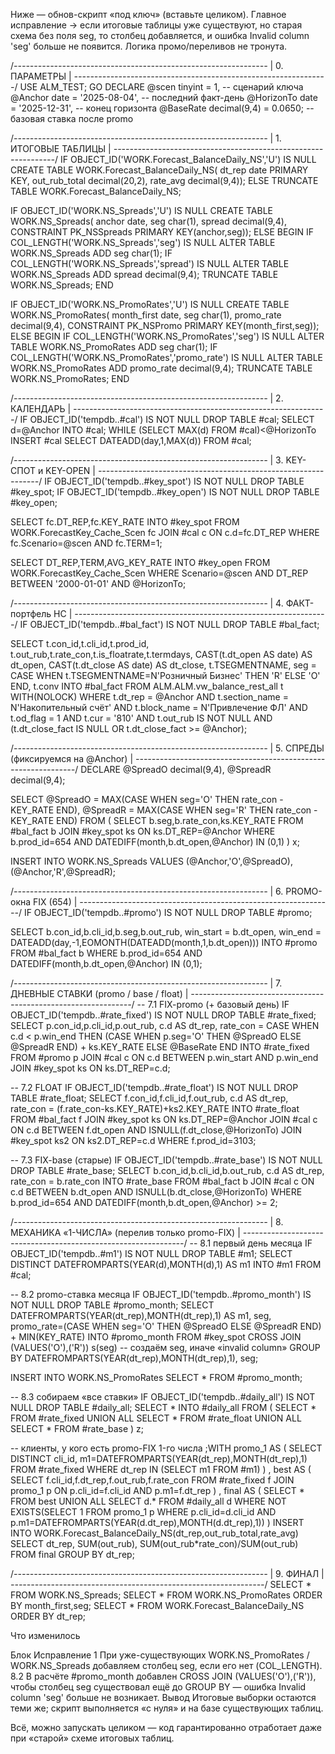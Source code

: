 Ниже — обнов-скрипт «под ключ» (вставьте целиком).
Главное исправление → если итоговые таблицы уже существуют, но старая
схема без поля seg, то столбец добавляется, и ошибка Invalid column 'seg'
больше не появится. Логика промо/переливов не тронута.

/*---------------------------------------------------------------*
 | 0. ПАРАМЕТРЫ                                                  |
 *---------------------------------------------------------------*/
USE ALM_TEST;
GO
DECLARE
    @scen        tinyint      = 1,             -- сценарий ключа
    @Anchor      date         = '2025-08-04',  -- последний факт-день
    @HorizonTo   date         = '2025-12-31',  -- конец горизонта
    @BaseRate    decimal(9,4) = 0.0650;        -- базовая ставка после promo

/*---------------------------------------------------------------*
 | 1. ИТОГОВЫЕ ТАБЛИЦЫ                                           |
 *---------------------------------------------------------------*/
IF OBJECT_ID('WORK.Forecast_BalanceDaily_NS','U') IS NULL
    CREATE TABLE WORK.Forecast_BalanceDaily_NS(
        dt_rep date PRIMARY KEY,
        out_rub_total decimal(20,2),
        rate_avg      decimal(9,4));
ELSE TRUNCATE TABLE WORK.Forecast_BalanceDaily_NS;

IF OBJECT_ID('WORK.NS_Spreads','U') IS NULL
    CREATE TABLE WORK.NS_Spreads(
        anchor date,
        seg    char(1),
        spread decimal(9,4),
        CONSTRAINT PK_NSSpreads PRIMARY KEY(anchor,seg));
ELSE
BEGIN
    IF COL_LENGTH('WORK.NS_Spreads','seg')   IS NULL
        ALTER TABLE WORK.NS_Spreads ADD seg char(1);
    IF COL_LENGTH('WORK.NS_Spreads','spread') IS NULL
        ALTER TABLE WORK.NS_Spreads ADD spread decimal(9,4);
    TRUNCATE TABLE WORK.NS_Spreads;
END

IF OBJECT_ID('WORK.NS_PromoRates','U') IS NULL
    CREATE TABLE WORK.NS_PromoRates(
        month_first date,
        seg         char(1),
        promo_rate  decimal(9,4),
        CONSTRAINT PK_NSPromo PRIMARY KEY(month_first,seg));
ELSE
BEGIN
    IF COL_LENGTH('WORK.NS_PromoRates','seg') IS NULL
        ALTER TABLE WORK.NS_PromoRates ADD seg char(1);
    IF COL_LENGTH('WORK.NS_PromoRates','promo_rate') IS NULL
        ALTER TABLE WORK.NS_PromoRates ADD promo_rate decimal(9,4);
    TRUNCATE TABLE WORK.NS_PromoRates;
END

/*---------------------------------------------------------------*
 | 2. КАЛЕНДАРЬ                                                  |
 *---------------------------------------------------------------*/
IF OBJECT_ID('tempdb..#cal') IS NOT NULL DROP TABLE #cal;
SELECT d=@Anchor INTO #cal;
WHILE (SELECT MAX(d) FROM #cal)<@HorizonTo
      INSERT #cal SELECT DATEADD(day,1,MAX(d)) FROM #cal;

/*---------------------------------------------------------------*
 | 3. KEY-СПОТ и KEY-OPEN                                        |
 *---------------------------------------------------------------*/
IF OBJECT_ID('tempdb..#key_spot')  IS NOT NULL DROP TABLE #key_spot;
IF OBJECT_ID('tempdb..#key_open') IS NOT NULL DROP TABLE #key_open;

SELECT fc.DT_REP,fc.KEY_RATE
INTO   #key_spot
FROM   WORK.ForecastKey_Cache_Scen fc
JOIN   #cal c ON c.d=fc.DT_REP
WHERE  fc.Scenario=@scen AND fc.TERM=1;

SELECT DT_REP,TERM,AVG_KEY_RATE
INTO   #key_open
FROM   WORK.ForecastKey_Cache_Scen
WHERE  Scenario=@scen
  AND  DT_REP BETWEEN '2000-01-01' AND @HorizonTo;

/*---------------------------------------------------------------*
 | 4. ФАКТ-портфель НС                                           |
 *---------------------------------------------------------------*/
IF OBJECT_ID('tempdb..#bal_fact') IS NOT NULL DROP TABLE #bal_fact;

SELECT  t.con_id,t.cli_id,t.prod_id,
        t.out_rub,t.rate_con,t.is_floatrate,t.termdays,
        CAST(t.dt_open  AS date) AS dt_open,
        CAST(t.dt_close AS date) AS dt_close,
        t.TSEGMENTNAME,
        seg = CASE WHEN t.TSEGMENTNAME=N'Розничный Бизнес' THEN 'R' ELSE 'O' END,
        t.conv
INTO    #bal_fact
FROM    ALM.ALM.vw_balance_rest_all t WITH(NOLOCK)
WHERE   t.dt_rep = @Anchor
  AND   t.section_name = N'Накопительный счёт'
  AND   t.block_name   = N'Привлечение ФЛ'
  AND   t.od_flag      = 1
  AND   t.cur          = '810'
  AND   t.out_rub      IS NOT NULL
  AND  (t.dt_close_fact IS NULL OR t.dt_close_fact >= @Anchor);

/*---------------------------------------------------------------*
 | 5. СПРЕДЫ (фиксируемся на @Anchor)                            |
 *---------------------------------------------------------------*/
DECLARE @SpreadO decimal(9,4), @SpreadR decimal(9,4);

SELECT @SpreadO = MAX(CASE WHEN seg='O' THEN rate_con - KEY_RATE END),
       @SpreadR = MAX(CASE WHEN seg='R' THEN rate_con - KEY_RATE END)
FROM (
      SELECT b.seg,b.rate_con,ks.KEY_RATE
      FROM   #bal_fact b
      JOIN   #key_spot ks ON ks.DT_REP=@Anchor
      WHERE  b.prod_id=654 AND DATEDIFF(month,b.dt_open,@Anchor) IN (0,1)
) x;

INSERT INTO WORK.NS_Spreads VALUES (@Anchor,'O',@SpreadO),(@Anchor,'R',@SpreadR);

/*---------------------------------------------------------------*
 | 6. PROMO-окна FIX (654)                                       |
 *---------------------------------------------------------------*/
IF OBJECT_ID('tempdb..#promo') IS NOT NULL DROP TABLE #promo;

SELECT  b.con_id,b.cli_id,b.seg,b.out_rub,
        win_start = b.dt_open,
        win_end   = DATEADD(day,-1,EOMONTH(DATEADD(month,1,b.dt_open)))
INTO    #promo
FROM    #bal_fact b
WHERE   b.prod_id=654 AND DATEDIFF(month,b.dt_open,@Anchor) IN (0,1);

/*---------------------------------------------------------------*
 | 7. ДНЕВНЫЕ СТАВКИ (promo / base / float)                      |
 *---------------------------------------------------------------*/
-- 7.1 FIX-promo (+ базовый день)
IF OBJECT_ID('tempdb..#rate_fixed') IS NOT NULL DROP TABLE #rate_fixed;
SELECT p.con_id,p.cli_id,p.out_rub,
       c.d AS dt_rep,
       rate_con = CASE
                     WHEN c.d < p.win_end
                          THEN (CASE WHEN p.seg='O' THEN @SpreadO ELSE @SpreadR END)
                               + ks.KEY_RATE
                     ELSE @BaseRate
                  END
INTO   #rate_fixed
FROM   #promo p
JOIN   #cal  c  ON c.d BETWEEN p.win_start AND p.win_end
JOIN   #key_spot ks ON ks.DT_REP=c.d;

-- 7.2 FLOAT
IF OBJECT_ID('tempdb..#rate_float') IS NOT NULL DROP TABLE #rate_float;
SELECT f.con_id,f.cli_id,f.out_rub,
       c.d AS dt_rep,
       rate_con = (f.rate_con-ks.KEY_RATE)+ks2.KEY_RATE
INTO   #rate_float
FROM   #bal_fact f
JOIN   #key_spot ks  ON ks.DT_REP=@Anchor
JOIN   #cal      c  ON c.d BETWEEN f.dt_open AND ISNULL(f.dt_close,@HorizonTo)
JOIN   #key_spot ks2 ON ks2.DT_REP=c.d
WHERE  f.prod_id=3103;

-- 7.3 FIX-base (старые)
IF OBJECT_ID('tempdb..#rate_base') IS NOT NULL DROP TABLE #rate_base;
SELECT b.con_id,b.cli_id,b.out_rub,
       c.d AS dt_rep,
       rate_con = b.rate_con
INTO   #rate_base
FROM   #bal_fact b
JOIN   #cal c ON c.d BETWEEN b.dt_open AND ISNULL(b.dt_close,@HorizonTo)
WHERE  b.prod_id=654 AND DATEDIFF(month,b.dt_open,@Anchor) >= 2;

/*---------------------------------------------------------------*
 | 8. МЕХАНИКА «1-ЧИСЛА»  (перелив только promo-FIX)             |
 *---------------------------------------------------------------*/
-- 8.1 первый день месяца
IF OBJECT_ID('tempdb..#m1') IS NOT NULL DROP TABLE #m1;
SELECT DISTINCT DATEFROMPARTS(YEAR(d),MONTH(d),1) AS m1 INTO #m1 FROM #cal;

-- 8.2 promo-ставка месяца
IF OBJECT_ID('tempdb..#promo_month') IS NOT NULL DROP TABLE #promo_month;
SELECT  DATEFROMPARTS(YEAR(dt_rep),MONTH(dt_rep),1) AS m1,
        seg,
        promo_rate=(CASE WHEN seg='O' THEN @SpreadO ELSE @SpreadR END)
                   + MIN(KEY_RATE)
INTO    #promo_month
FROM    #key_spot
CROSS JOIN (VALUES('O'),('R')) s(seg)      -- создаём seg, иначе «invalid column»
GROUP BY DATEFROMPARTS(YEAR(dt_rep),MONTH(dt_rep),1), seg;

INSERT INTO WORK.NS_PromoRates SELECT * FROM #promo_month;

-- 8.3 собираем «все ставки»
IF OBJECT_ID('tempdb..#daily_all') IS NOT NULL DROP TABLE #daily_all;
SELECT * INTO #daily_all FROM (
      SELECT * FROM #rate_fixed
      UNION ALL SELECT * FROM #rate_float
      UNION ALL SELECT * FROM #rate_base ) z;

-- клиенты, у кого есть promo-FIX 1-го числа
;WITH promo_1 AS (
     SELECT DISTINCT cli_id,
            m1=DATEFROMPARTS(YEAR(dt_rep),MONTH(dt_rep),1)
     FROM   #rate_fixed WHERE dt_rep IN (SELECT m1 FROM #m1)
)
, best AS (
     SELECT f.cli_id,f.dt_rep,f.out_rub,f.rate_con
     FROM   #rate_fixed f
     JOIN   promo_1 p ON p.cli_id=f.cli_id AND p.m1=f.dt_rep
)
, final AS (
     SELECT * FROM best
     UNION ALL
     SELECT d.*
     FROM   #daily_all d
     WHERE  NOT EXISTS(SELECT 1
                       FROM promo_1 p
                       WHERE p.cli_id=d.cli_id
                         AND p.m1=DATEFROMPARTS(YEAR(d.dt_rep),MONTH(d.dt_rep),1))
)
INSERT INTO WORK.Forecast_BalanceDaily_NS(dt_rep,out_rub_total,rate_avg)
SELECT  dt_rep,
        SUM(out_rub),
        SUM(out_rub*rate_con)/SUM(out_rub)
FROM    final
GROUP BY dt_rep;

/*---------------------------------------------------------------*
 | 9. ФИНАЛ                                                       |
 *---------------------------------------------------------------*/
SELECT * FROM WORK.NS_Spreads;
SELECT * FROM WORK.NS_PromoRates ORDER BY month_first,seg;
SELECT * FROM WORK.Forecast_BalanceDaily_NS ORDER BY dt_rep;

Что изменилось

Блок	Исправление
1	При уже-существующих WORK.NS_PromoRates / WORK.NS_Spreads добавляем столбец seg, если его нет (COL_LENGTH).
8.2	В расчёте #promo_month добавлен CROSS JOIN (VALUES('O'),('R')), чтобы столбец seg существовал ещё до GROUP BY — ошибка Invalid column 'seg' больше не возникает.
Вывод	Итоговые выборки остаются теми же; скрипт выполняется «с нуля» и на базе существующих таблиц.

Всё, можно запускать целиком — код гарантированно отработает даже при «старой» схеме итоговых таблиц.
